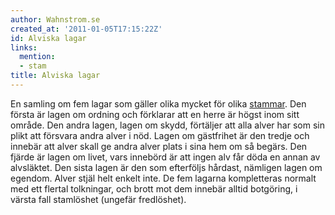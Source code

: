 ```yaml
---
author: Wahnstrom.se
created_at: '2011-01-05T17:15:22Z'
id: Alviska lagar
links:
  mention:
  - stam
title: Alviska lagar
---
```


En samling om fem lagar som gäller olika mycket för olika [stammar]. Den första är lagen om ordning
och förklarar att en herre är högst inom sitt område. Den andra lagen, lagen om skydd, förtäljer att
alla alver har som sin plikt att försvara andra alver i nöd. Lagen om gästfrihet är den tredje och
innebär att alver skall ge andra alver plats i sina hem om så begärs. Den fjärde är lagen om livet,
vars innebörd är att ingen alv får döda en annan av alvsläktet. Den sista lagen är den som
efterföljs hårdast, nämligen lagen om egendom. Alver stjäl helt enkelt inte. De fem lagarna
kompletteras normalt med ett flertal tolkningar, och brott mot dem innebär alltid botgöring, i
värsta fall stamlöshet (ungefär fredlöshet).

  [stammar]: stam